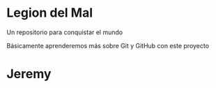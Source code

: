 # Legion del Mal
Un repositorio para conquistar el mundo

Básicamente aprenderemos más sobre Git y GitHub con este proyecto

# Jeremy